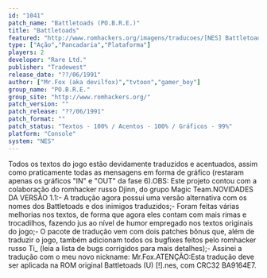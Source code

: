 ```yaml
---
id: "1041"
patch_name: "Battletoads (PO.B.R.E.)"
title: "Battletoads"
featured: "http://www.romhackers.org/imagens/traducoes/[NES] Battletoads - POBRE - 1.gif"
type: ["Ação","Pancadaria","Plataforma"]
players: 2
developer: "Rare Ltd."
publisher: "Tradewest"
release_date: "??/06/1991"
author: ["Mr.Fox (aka devilfox)","tvtoon","gamer_boy"]
group_name: "PO.B.R.E."
group_site: "http://www.romhackers.org/"
patch_version: ""
patch_release: "??/06/1991"
patch_format: ""
patch_status: "Textos - 100% / Acentos - 100% / Gráficos - 99%"
platform: "Console"
system: "NES"
---
```


Todos os textos do jogo estão devidamente traduzidos e acentuados, assim como praticamente todas as mensagens em forma de gráfico (restaram apenas os gráficos "IN" e "OUT" da fase 6).OBS: Este projeto contou com a colaboração do romhacker russo Djinn, do grupo Magic Team.NOVIDADES DA VERSÃO 1.1:- A tradução agora possui uma versão alternativa com os nomes dos Battletoads e dos inimigos traduzidos;- Foram feitas várias melhorias nos textos, de forma que agora eles contam com mais rimas e trocadilhos, fazendo jus ao nível de humor empregado nos textos originais do jogo;- O pacote de tradução vem com dois patches bônus que, além de traduzir o jogo, também adicionam todos os bugfixes feitos pelo romhacker russo Ti_ (leia a lista de bugs corrigidos para mais detalhes);- Assinei a tradução com o meu novo nickname: Mr.Fox.ATENÇÃO:Esta tradução deve ser aplicada na ROM original Battletoads (U) [!].nes, com CRC32 BA9164E7.